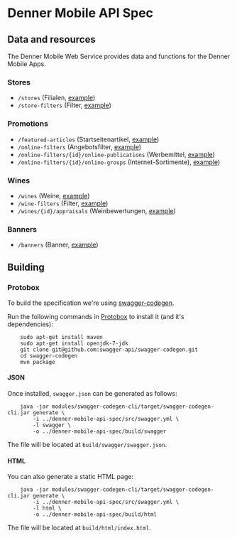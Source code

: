 # Denner Mobile API Spec

## Data and resources
The Denner Mobile Web Service provides data and functions for the Denner Mobile Apps.

### Stores

* `/stores` (Filialen, [example](examples/stores.json))
* `/store-filters` (Filter, [example](examples/store-filters.json))

### Promotions

* `/featured-articles` (Startseitenartikel, [example](examples/featured-articles.json))
* `/online-filters` (Angebotsfilter, [example](examples/online-filters.json))
* `/online-filters/{id}/online-publications` (Werbemittel, [example](examples/online-publications.json))
* `/online-filters/{id}/online-groups` (Internet-Sortimente), [example](examples/online-groups.json))

### Wines

* `/wines` (Weine, [example](examples/wines.json))
* `/wine-filters` (Filter, [example](examples/wine-filters.json))
* `/wines/{id}/appraisals` (Weinbewertungen, [example](examples/wine-appraisals.json))

### Banners

* `/banners` (Banner, [example](examples/banners.json))


## Building

### Protobox
To build the specification we're using [swagger-codegen](https://github.com/swagger-api/swagger-codegen).

Run the following commands in [Protobox](https://bitbucket.org/detailnet/protobox) to install it (and it's dependencies):

        sudo apt-get install maven
        sudo apt-get install openjdk-7-jdk
        git clone git@github.com:swagger-api/swagger-codegen.git
        cd swagger-codegen
        mvn package

#### JSON
Once installed, `swagger.json` can be generated as follows:

        java -jar modules/swagger-codegen-cli/target/swagger-codegen-cli.jar generate \
            -i ../denner-mobile-api-spec/src/swagger.yml \
            -l swagger \
            -o ../denner-mobile-api-spec/build/swagger
        
The file will be located at `build/swagger/swagger.json`.

#### HTML
You can also generate a static HTML page:

        java -jar modules/swagger-codegen-cli/target/swagger-codegen-cli.jar generate \
            -i ../denner-mobile-api-spec/src/swagger.yml \
            -l html \
            -o ../denner-mobile-api-spec/build/html
            
The file will be located at `build/html/index.html`.
